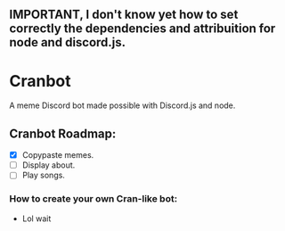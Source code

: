 ## IMPORTANT, I don't know yet how to set correctly the dependencies and attribuition for node and discord.js.

# Cranbot
 A meme Discord bot made possible with Discord.js and node.

## Cranbot Roadmap:
- [x] Copypaste memes.
- [ ] Display about.
- [ ] Play songs.
### How to create your own Cran-like bot:
* Lol wait
